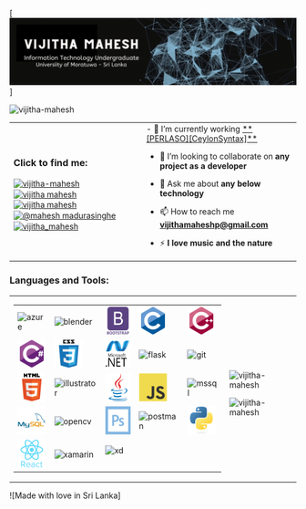 [![Header](https://github.com/vijitha-mahesh/vijitha-mahesh/blob/main/vijitha%20mahesh.gif)]


<p align="left"> <img src="https://komarev.com/ghpvc/?username=vijitha-mahesh&label=Profile%20views&color=0e75b6&style=flat" alt="vijitha-mahesh" /> </p>


<table style="width:100%; border:0"
  <tr>
    <td>
      
<h3 align="left">Click to find me:</h3>
<p align="left">
<a href="https://linkedin.com/in/vijitha-mahesh" target="blank"><img align="center" src="https://image.flaticon.com/icons/png/512/174/174857.png" alt="vijitha-mahesh" height="60" width="60" /></a>
<a href="https://stackoverflow.com/users/12093497/vijitha-mahesh" target="blank"><img align="center" src="https://upload.wikimedia.org/wikipedia/commons/thumb/e/ef/Stack_Overflow_icon.svg/768px-Stack_Overflow_icon.svg.png" alt="vijitha mahesh" height="60" width="60" /></a>
<a href="https://kaggle.com/vijithamahesh" target="blank"><img align="center" src="https://cdn3.iconfinder.com/data/icons/logos-and-brands-adobe/512/189_Kaggle-512.png" alt="vijitha mahesh" height="60" width="60" /></a>
<a href="https://medium.com/@mahesh-madurasinghe" target="blank"><img align="center" src="https://cdn4.iconfinder.com/data/icons/social-media-2210/24/Medium-512.png" alt="@mahesh madurasinghe" height="60" width="60" /></a>
<a href="https://www.hackerrank.com/vijitha_mahesh" target="blank"><img align="center" src="https://repository-images.githubusercontent.com/231893793/cec60480-04a9-11eb-80c4-df7359d94047" alt="vijitha_mahesh" height="60" width="60" /></a>
</p>
    </td>
    <td>
  - 🔭 I’m currently working <a href="https://perlaso.com/" target="blank"> **[PERLASO]</a><a href="https://jovial-jackson-14e733.netlify.app/" target="blank">[CeylonSyntax]**</a>

- 👯 I’m looking to collaborate on **any project as a developer**

- 💬 Ask me about **any below technology**

- 📫 How to reach me **vijithamaheshp@gmail.com**

- ⚡ **I love music and the nature**
    </td>
  </tr>
</table>




<h3 align="left">Languages and Tools:</h3>
<p align="left"> <a href="https://azure.microsoft.com/en-in/" target="_blank"></a></p>
  
<table style="width:100%; border: 0px">
  <tr>
    <td>
      <table>
        <tr>
          <td>  <img src="https://www.vectorlogo.zone/logos/microsoft_azure/microsoft_azure-icon.svg" alt="azure" width="50" height="50"/> </a> <a href="https://www.blender.org/" target="_blank"></td>
          <td><img src="https://download.blender.org/branding/community/blender_community_badge_white.svg" alt="blender" width="50" height="50"/> </a> <a href="https://getbootstrap.com" target="_blank"> </td>
          <td>  
  <img src="https://raw.githubusercontent.com/devicons/devicon/master/icons/bootstrap/bootstrap-plain-wordmark.svg" alt="bootstrap" width="50" height="50"/> </a> <a href="https://www.cprogramming.com/" target="_blank">  </td>
          <td>  
  <img src="https://raw.githubusercontent.com/devicons/devicon/master/icons/c/c-original.svg" alt="c" width="50" height="50"/> </a> <a href="https://www.w3schools.com/cpp/" target="_blank"> </td>
          <td>  <img src="https://raw.githubusercontent.com/devicons/devicon/master/icons/cplusplus/cplusplus-original.svg" alt="cplusplus" width="50" height="50"/> </a> <a href="https://www.w3schools.com/cs/" target="_blank"></td>
        </tr>
         <tr>
          <td>  <img src="https://raw.githubusercontent.com/devicons/devicon/master/icons/csharp/csharp-original.svg" alt="csharp" width="50" height="50"/> </a> <a href="https://www.w3schools.com/css/" target="_blank"> </td>
          <td>  <img src="https://raw.githubusercontent.com/devicons/devicon/master/icons/css3/css3-original-wordmark.svg" alt="css3" width="50" height="50"/> </a> <a href="https://dotnet.microsoft.com/" target="_blank"></td>
          <td>  <img src="https://raw.githubusercontent.com/devicons/devicon/master/icons/dot-net/dot-net-original-wordmark.svg" alt="dotnet" width="50" height="50"/> </a> <a href="https://flask.palletsprojects.com/" target="_blank"> </td>
          <td>  
  <img src="https://www.vectorlogo.zone/logos/pocoo_flask/pocoo_flask-icon.svg" alt="flask" width="50" height="50"/> </a> <a href="https://git-scm.com/" target="_blank"> </td>
          <td>  <img src="https://www.vectorlogo.zone/logos/git-scm/git-scm-icon.svg" alt="git" width="50" height="50"/> </a> <a href="https://www.w3.org/html/" target="_blank"> </td>
        </tr>
        <tr>
          <td>  <img src="https://raw.githubusercontent.com/devicons/devicon/master/icons/html5/html5-original-wordmark.svg" alt="html5" width="50" height="50"/> </a> <a href="https://www.adobe.com/in/products/illustrator.html" target="_blank"></td>
          <td>  <img src="https://www.vectorlogo.zone/logos/adobe_illustrator/adobe_illustrator-icon.svg" alt="illustrator" width="50" height="50"/> </a> <a href="https://www.java.com" target="_blank"> </td>
          <td>  <img src="https://raw.githubusercontent.com/devicons/devicon/master/icons/java/java-original.svg" alt="java" width="50" height="50"/> </a> <a href="https://developer.mozilla.org/en-US/docs/Web/JavaScript" target="_blank"></td>
          <td>  <img src="https://raw.githubusercontent.com/devicons/devicon/master/icons/javascript/javascript-original.svg" alt="javascript" width="50" height="50"/> </a> <a href="https://www.microsoft.com/en-us/sql-server" target="_blank"></td>
          <td>  <img src="https://seeklogo.com/images/M/microsoft-sql-server-logo-96AF49E2B3-seeklogo.com.png" alt="mssql" width="50" height="50"/> </a> <a href="https://www.mysql.com/" target="_blank"> </td>
        </tr>
        <tr>
          <td>  <img src="https://raw.githubusercontent.com/devicons/devicon/master/icons/mysql/mysql-original-wordmark.svg" alt="mysql" width="50" height="50"/> </a> <a href="https://opencv.org/" target="_blank"></td>
          <td>  <img src="https://www.vectorlogo.zone/logos/opencv/opencv-icon.svg" alt="opencv" width="50" height="50"/> </a> <a href="https://www.photoshop.com/en" target="_blank"></td>
          <td>  <img src="https://raw.githubusercontent.com/devicons/devicon/master/icons/photoshop/photoshop-line.svg" alt="photoshop" width="50" height="50"/> </a> <a href="https://postman.com" target="_blank"> </td>
          <td>  <img src="https://www.vectorlogo.zone/logos/getpostman/getpostman-icon.svg" alt="postman" width="50" height="50"/> </a> <a href="https://www.python.org" target="_blank"></td>
          <td>  <img src="https://raw.githubusercontent.com/devicons/devicon/master/icons/python/python-original.svg" alt="python" width="50" height="50"/> </a> <a href="https://reactjs.org/" target="_blank"></td>
        </tr>
        <tr>
           <td>  <img src="https://raw.githubusercontent.com/devicons/devicon/master/icons/react/react-original-wordmark.svg" alt="react" width="50" height="50"/> </a> <a href="https://reactnative.dev/" target="_blank">
  </td>
           <td>  <img src="https://raw.githubusercontent.com/detain/svg-logos/780f25886640cef088af994181646db2f6b1a3f8/svg/xamarin.svg" alt="xamarin" width="50" height="50"/> </a> <a href="https://www.adobe.com/products/xd.html" target="_blank"></td>
           <td>  <img src="https://cdn.worldvectorlogo.com/logos/adobe-xd.svg" alt="xd" width="50" height="50"/> </a> </p></td>
        </tr>
      </table>
  </td>
  <td>
  
<p>&nbsp;<img align="center" src="https://github-readme-stats.vercel.app/api?username=vijitha-mahesh&show_icons=true&locale=en" alt="vijitha-mahesh" /></p>

<p><img align="center" src="https://github-readme-streak-stats.herokuapp.com/?user=vijitha-mahesh&" alt="vijitha-mahesh" /></p>
  </td>
  </tr>
  
</table>






![Made with love in Sri Lanka]

